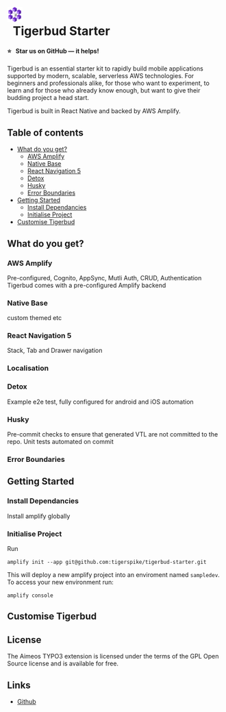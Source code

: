 <a href="https://github.com/tigerspike/tigerbud-starter">
    <img src="./docs/TigerBud-Glyph.svg" alt="Tigerbud logo" title="Tigerbud" align="left" height="35" />
</a>

# &nbsp; Tigerbud Starter

#### :star: &nbsp; Star us on GitHub — it helps!

Tigerbud is an essential starter kit to rapidly build mobile applications supported by modern, scalable, serverless AWS technologies. For beginners and professionals alike, for those who want to experiment, to learn and for those who already know enough, but want to give their budding project a head start.

Tigerbud is built in React Native and backed by AWS Amplify.

## Table of contents

- [What do you get?](#what-do-you-get)
  - [AWS Amplify](#aws-amplify)
  - [Native Base](#native-base)
  - [React Navigation 5](#react-navigation-5)
  - [Detox](#detox)
  - [Husky](#husky)
  - [Error Boundaries](#error-boundaries)
- [Getting Started](#getting-started)
  - [Install Dependancies](#install-dependancies)
  - [Initialise Project](#initialise-project)
- [Customise Tigerbud](#customise-tigerbud)

## What do you get?

### AWS Amplify

Pre-configured, Cognito, AppSync, Mutli Auth, CRUD, Authentication
Tigerbud comes with a pre-configured Amplify backend

### Native Base

custom themed etc

### React Navigation 5

Stack, Tab and Drawer navigation

### Localisation

### Detox

Example e2e test, fully configured for android and iOS automation

### Husky

Pre-commit checks to ensure that generated VTL are not committed to the repo.
Unit tests automated on commit

### Error Boundaries

## Getting Started

### Install Dependancies

Install amplify globally


### Initialise Project
Run

```
amplify init --app git@github.com:tigerspike/tigerbud-starter.git
```

This will deploy a new amplify project into an enviroment named `sampledev`. To access your new environment run:

```
amplify console
```



## Customise Tigerbud



## License

The Aimeos TYPO3 extension is licensed under the terms of the GPL Open Source
license and is available for free.

## Links

- [Github](https://github.com/tigerspike/tigerbud-starter)
